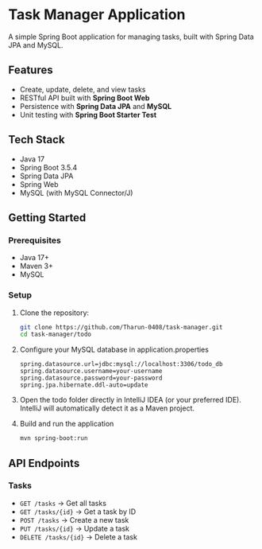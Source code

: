 # Task Manager Application  

A simple Spring Boot application for managing tasks, built with Spring Data JPA and MySQL.  

## Features  
- Create, update, delete, and view tasks  
- RESTful API built with **Spring Boot Web**  
- Persistence with **Spring Data JPA** and **MySQL**  
- Unit testing with **Spring Boot Starter Test**  

## Tech Stack  
- Java 17  
- Spring Boot 3.5.4  
- Spring Data JPA  
- Spring Web  
- MySQL (with MySQL Connector/J)  

## Getting Started  

### Prerequisites  
- Java 17+  
- Maven 3+  
- MySQL  

### Setup  
1. Clone the repository:  
   ```bash
   git clone https://github.com/Tharun-0408/task-manager.git
   cd task-manager/todo

2. Configure your MySQL database in application.properties
   ```properties
   spring.datasource.url=jdbc:mysql://localhost:3306/todo_db
   spring.datasource.username=your-username
   spring.datasource.password=your-password
   spring.jpa.hibernate.ddl-auto=update
   
3. Open the todo folder directly in IntelliJ IDEA (or your preferred IDE). IntelliJ will automatically detect it as a Maven project.
   
4. Build and run the application
   ```bash
   mvn spring-boot:run

## API Endpoints

### Tasks
- `GET /tasks` → Get all tasks  
- `GET /tasks/{id}` → Get a task by ID  
- `POST /tasks` → Create a new task  
- `PUT /tasks/{id}` → Update a task  
- `DELETE /tasks/{id}` → Delete a task  

   

